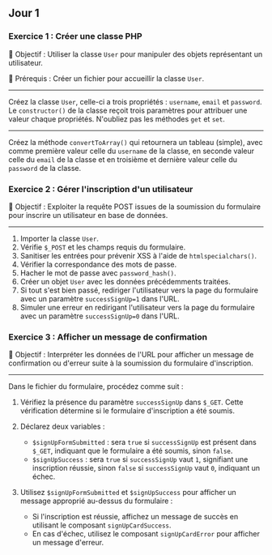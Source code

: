 ## Jour 1

### Exercice 1 : Créer une classe PHP

🎯 Objectif : Utiliser la classe `User` pour manipuler des objets représentant un utilisateur.

🚨 Prérequis : Créer un fichier pour accueillir la classe `User`.

---

Créez la classe `User`, celle-ci a trois propriétés : `username`, `email` et `password`. Le `constructor()` de la classe reçoit trois paramètres pour attribuer une valeur chaque propriétés. N'oubliez pas les méthodes `get` et `set`.

---

Créez la méthode `convertToArray()` qui retournera un tableau (simple), avec comme première valeur celle du `username` de la classe, en seconde valeur celle du `email` de la classe et en troisième et dernière valeur celle du `password` de la classe.

### Exercice 2 : Gérer l'inscription d'un utilisateur

🎯 Objectif : Exploiter la requête POST issues de la soumission du formulaire pour inscrire un utilisateur
en base de données.

---

1. Importer la classe `User`.
2. Vérifie `$_POST` et les champs requis du formulaire.
3. Sanitiser les entrées pour prévenir XSS à l'aide de `htmlspecialchars()`.
4. Vérifier la correspondance des mots de passe.
5. Hacher le mot de passe avec `password_hash()`.
6. Créer un objet `User` avec les données précédemments traitées.
7. Si tout s'est bien passé, rediriger l'utilisateur vers la page du formulaire avec un paramètre `successSignUp=1` dans l'URL.
8. Simuler une erreur en redirigant l'utilisateur vers la page du formulaire avec un paramètre `successSignUp=0` dans l'URL.

### Exercice 3 : Afficher un message de confirmation

🎯 Objectif : Interpréter les données de l'URL pour afficher un message de confirmation ou d'erreur suite à la soumission du formulaire d'inscription.

---

Dans le fichier du formulaire, procédez comme suit :

1. Vérifiez la présence du paramètre `successSignUp` dans `$_GET`. Cette vérification détermine si le formulaire d'inscription a été soumis.

2. Déclarez deux variables :

   - `$signUpFormSubmitted` : sera `true` si `successSignUp` est présent dans `$_GET`, indiquant que le formulaire a été soumis, sinon `false`.
   - `$signUpSuccess` : sera `true` si `successSignUp` vaut `1`, signifiant une inscription réussie, sinon `false` si `successSignUp` vaut `0`, indiquant un échec.

3. Utilisez `$signUpFormSubmitted` et `$signUpSuccess` pour afficher un message approprié au-dessus du formulaire :
   - Si l'inscription est réussie, affichez un message de succès en utilisant le composant `signUpCardSuccess`.
   - En cas d'échec, utilisez le composant `signUpCardError` pour afficher un message d'erreur.
